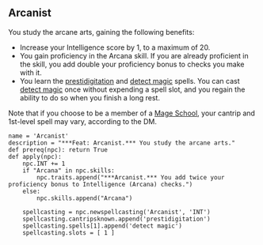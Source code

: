 ## Arcanist
You study the arcane arts, gaining the following benefits:

* Increase your Intelligence score by 1, to a maximum of 20.
* You gain proficiency in the Arcana skill. If you are already proficient in the skill, you add double your proficiency bonus to checks you make with it.
* You learn the [prestidigitation](../Magic/Spells/prestidigitation.md) and [detect magic](../Magic/Spells/detect-magic.md) spells. You can cast [detect magic](../Magic/Spells/detect-magic.md) once without expending a spell slot, and you regain the ability to do so when you finish a long rest.

Note that if you choose to be a member of a [Mage School](../Organizations/MageSchools/index.md), your cantrip and 1st-level spell may vary, according to the DM.

```
name = 'Arcanist'
description = "***Feat: Arcanist.*** You study the arcane arts."
def prereq(npc): return True
def apply(npc):
    npc.INT += 1
    if "Arcana" in npc.skills:
        npc.traits.append("***Arcanist.*** You add twice your proficiency bonus to Intelligence (Arcana) checks.")
    else:
        npc.skills.append("Arcana")
    
    spellcasting = npc.newspellcasting('Arcanist', 'INT')
    spellcasting.cantripsknown.append('prestidigitation')
    spellcasting.spells[1].append('detect magic')
    spellcasting.slots = [ 1 ]
```
